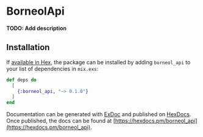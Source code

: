 # BorneolApi

**TODO: Add description**

## Installation

If [available in Hex](https://hex.pm/docs/publish), the package can be installed
by adding `borneol_api` to your list of dependencies in `mix.exs`:

```elixir
def deps do
  [
    {:borneol_api, "~> 0.1.0"}
  ]
end
```

Documentation can be generated with [ExDoc](https://github.com/elixir-lang/ex_doc)
and published on [HexDocs](https://hexdocs.pm). Once published, the docs can
be found at [https://hexdocs.pm/borneol_api](https://hexdocs.pm/borneol_api).

